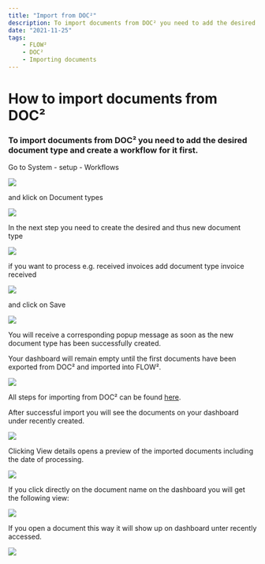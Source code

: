 ```yaml
---
title: "Import from DOC²"
description: To import documents from DOC² you need to add the desired document type and create a workflow for it first.s
date: "2021-11-25"
tags: 
    - FLOW²
    - DOC²
    - Importing documents
---
```


# How to import documents from DOC²

### To import documents from DOC² you need to add the desired document type and create a workflow for it first.

Go to System - setup - Workflows

![](/_images/doc2/FLOW²_Workflows_Document-types-1024x585.png)

and klick on Document types

![](/_images/doc2/FLOW²_Document-Types-1-1024x586.png)

In the next step you need to create the desired and thus new document type

![](/_images/doc2/FLOW²_create-document-type-1024x569.png)

if you want to process e.g. received invoices add document type invoice received

![](/_images/doc2/FLOW²_create-document_invoice-received-1024x585.png)

and click on Save

![](/_images/doc2/FLOW²_document-type-created-successfully-1024x586.png)

You will receive a corresponding popup message as soon as the new document type has been successfully created.

Your dashboard will remain empty until the first documents have been exported from DOC² and imported into FLOW².

![](/_images/doc2/FLOW²_Dashboard-empty-1024x586.png)

All steps for importing from DOC² can be found [here](/doc2/doc2app/settings/export/export-to-flow2/).

After successful import you will see the documents on your dashboard under recently created.

![](/_images/doc2/FLOW²_Dashboard-with-imported-documents-1024x585.png)

Clicking View details opens a preview of the imported documents including the date of processing.

![](/_images/doc2/FLOW²_recently-created_preview-1024x586.png)

If you click directly on the document name on the dashboard you will get the following view:

![](/_images/doc2/FLOW²_Preview-of-document-1024x584.png)

If you open a document this way it will show up on dashboard unter recently accessed.

![](/_images/doc2/FLOW²_Dashboard_Documents-recently-accessed-1024x586.png)
